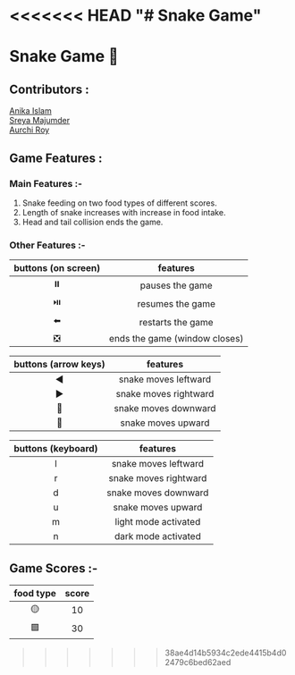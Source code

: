 <<<<<<< HEAD
"# Snake Game" 
=======
# Snake Game 🐍

## Contributors : 

[Anika Islam](https://github.com/anikabytes) <br/>
[Sreya Majumder](https://github.com/sreya-majumder) <br/>
[Aurchi Roy]()

## Game Features : 

### Main Features :-
1. Snake feeding on two food types of different scores. <br/>
2. Length of snake increases with increase in food intake. <br/>
3. Head and tail collision ends the game. <br/>

### Other Features :-
| buttons (on screen) | features |
| :-------: |  :-------: | 
|    ⏸️       |      pauses the game      |
|    ⏯️      |      resumes the game      |
|    ⬅️     |      restarts the game      |
|    ❎     |      ends the game (window closes)     |

| buttons (arrow keys) | features |
| :-------: |  :-------: | 
|    ◀️      |      snake moves leftward   |
|    ▶️      |      snake moves rightward      |
|    🔽    |      snake moves downward |
|    🔼   |      snake moves upward     |

| buttons (keyboard) | features |
| :-------: |  :-------: | 
|    l  |      snake moves leftward   |
|    r     |      snake moves rightward      |
|    d   |      snake moves downward |
|    u  |      snake moves upward     |
|    m  |      light mode activated    |
|    n |      dark mode activated    |

## Game Scores :-
| food type | score |
| :-------: |  :-------: | 
|    🟡      |      10     |
|    🟪      |      30     | 
>>>>>>> 38ae4d14b5934c2ede4415b4d02479c6bed62aed

